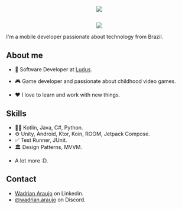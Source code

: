 <p align="center">
  <img src="https://readme-typing-svg.demolab.com?font=Fira+Code&size=30&pause=1000&color=F7F7F7&center=true&vCenter=true&repeat=false&width=435&lines=Hi!+I'm+Wadrian+Araujo">
</p>

##

<p align="center">
  <img src="https://readme-typing-svg.demolab.com?font=Fira+Code&pause=1000&color=F7F7F7&width=435&lines=Software+Engineer;Game+Developer;Enthusiastic+Android+developer+with+kotlin;Full-time+Deal+Hunter!&font=Fira%20Code&center=true&width=535&height=50&duration=4000&pause=1000"">
</p>

I'm a mobile developer passionate about technology from Brazil.

## **About me**

- 💼 Software Developer at [Ludus](https://www.luduslab.org/).

- 🎮 Game developer and passionate about childhood video games.

- ❤️ I love to learn and work with new things.

## **Skills**
- 👨‍💻 Kotlin, Java, C#, Python.
- ⚙️ Unity, Android, Ktor, Koin, ROOM, Jetpack Compose.
- ✅ Test Runner, JUnit.
- 🏛️ Design Patterns, MVVM.
+ A lot more :D.

## Contact
- [Wadrian Araujo](https://www.linkedin.com/in/wadrian-araujo/) on Linkedin.
- [@wadrian.araujo](./) on Discord.
